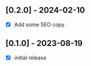 [0.2.0] - 2024-02-10
--------------------
- [x] Add some SEO copy


[0.1.0] - 2023-08-19
--------------------
- [x] initial release
